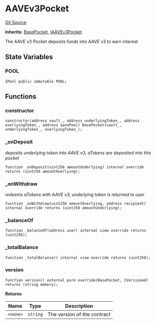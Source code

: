 # AAVEv3Pocket
[Git Source](https://github.com/cryptexfinance/tcapv2.0/blob/adb271543417436c1309ef4ed99a33410b5ee7ce/src/pockets/AAVEv3Pocket.sol)

**Inherits:**
[BasePocket](/src/pockets/BasePocket.sol/contract.BasePocket.md), [IAAVEv3Pocket](/src/interface/pockets/IAAVEv3Pocket.sol/interface.IAAVEv3Pocket.md)

The AAVE v3 Pocket deposits funds into AAVE v3 to earn interest


## State Variables
### POOL

```solidity
IPool public immutable POOL;
```


## Functions
### constructor


```solidity
constructor(address vault_, address underlyingToken_, address overlyingToken_, address aavePool) BasePocket(vault_, underlyingToken_, overlyingToken_);
```

### _onDeposit

*deposits underlying token into AAVE v3, aTokens are deposited into this pocket*


```solidity
function _onDeposit(uint256 amountUnderlying) internal override returns (uint256 amountOverlying);
```

### _onWithdraw

*redeems aTokens with AAVE v3, underlying token is returned to user*


```solidity
function _onWithdraw(uint256 amountOverlying, address recipient) internal override returns (uint256 amountUnderlying);
```

### _balanceOf


```solidity
function _balanceOf(address user) internal view override returns (uint256);
```

### _totalBalance


```solidity
function _totalBalance() internal view override returns (uint256);
```

### version


```solidity
function version() external pure override(BasePocket, IVersioned) returns (string memory);
```
**Returns**

|Name|Type|Description|
|----|----|-----------|
|`<none>`|`string`|The version of the contract|


